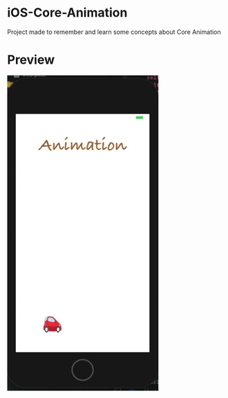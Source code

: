 # iOS-Core-Animation
Project made to remember and learn some concepts about Core Animation


# Preview
<img src="https://github.com/renatomateusx/iOS-Core-Animation/blob/master/gif.gif" width="350" title="CoreAnimation">
